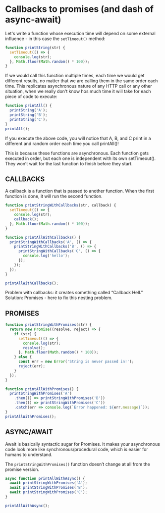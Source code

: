 # Callbacks to promises (and dash of async-await)

Let's write a function whose execution time will depend on some external influence - in this case the `setTimeout()` method:

```javascript
function printString(str) {
  setTimeout(() => {
    console.log(str);
  }, Math.floor(Math.random() * 100));
}
```

If we would call this function multiple times, each time we would get different results, no matter that we are calling them in the same order each time. This replicates asynchronous nature of any HTTP call or any other situation, when we really don't know hos much time it will take for each piece of code to execute:

```javascript
function printAll() {
  printString('A');
  printString('B');
  printString('C');
}
printAll();
```

If you execute the above code, you will notice that A, B, and C print in a different and random order each time you call printAll()!

This is because these functions are asynchronous. Each function gets executed in order, but each one is independent with its own setTimeout(). They won’t wait for the last function to finish before they start.

## CALLBACKS

A callback is a function that is passed to another function. When the first function is done, it will run the second function.

```javascript
function printStringWithCallbacks(str, callback) {
  setTimeout(() => {
    console.log(str);
    callback();
  }, Math.floor(Math.random() * 100));
}

function printAllWithCallbacks() {
  printStringWithCallbacks('A', () => {
    printStringWithCallbacks('B', () => {
      printStringWithCallbacks('C', () => {
        console.log('hello');
      });
    });
  });
}

printAllWithCallbacks();
```

Problem with callbacks: it creates something called “Callback Hell.”
Solution: Promises - here to fix this nesting problem.

## PROMISES

```javascript
function printStringWithPromises(str) {
  return new Promise((resolve, reject) => {
    if (str) {
      setTimeout(() => {
        console.log(str);
        resolve();
      }, Math.floor(Math.random() * 100));
    } else {
      const err = new Error('String is never passed in!');
      reject(err);
    }
  });
}
```

```javascript
function printAllWithPromises() {
  printStringWithPromises('A')
    .then(() => printStringWithPromises('B'))
    .then(() => printStringWithPromises('C'))
    .catch(err => console.log(`Error happened: ${err.message}`));
}
printAllWithPromises();
```

## ASYNC/AWAIT

Await is basically syntactic sugar for Promises. It makes your asynchronous code look more like synchronous/procedural code, which is easier for humans to understand.

The `printStringWithPromises()` function doesn’t change at all from the promise version.

```javascript
async function printAllWithAsync() {
  await printStringWithPromises('A');
  await printStringWithPromises('B');
  await printStringWithPromises('C');
}

printAllWithAsync();
```